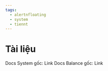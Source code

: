 ```yaml
---
tags:
  - alertnfloating
  - system
  - tiennt
---
```

# Tài liệu
Docs System gốc: Link
Docs Balance gốc: Link
